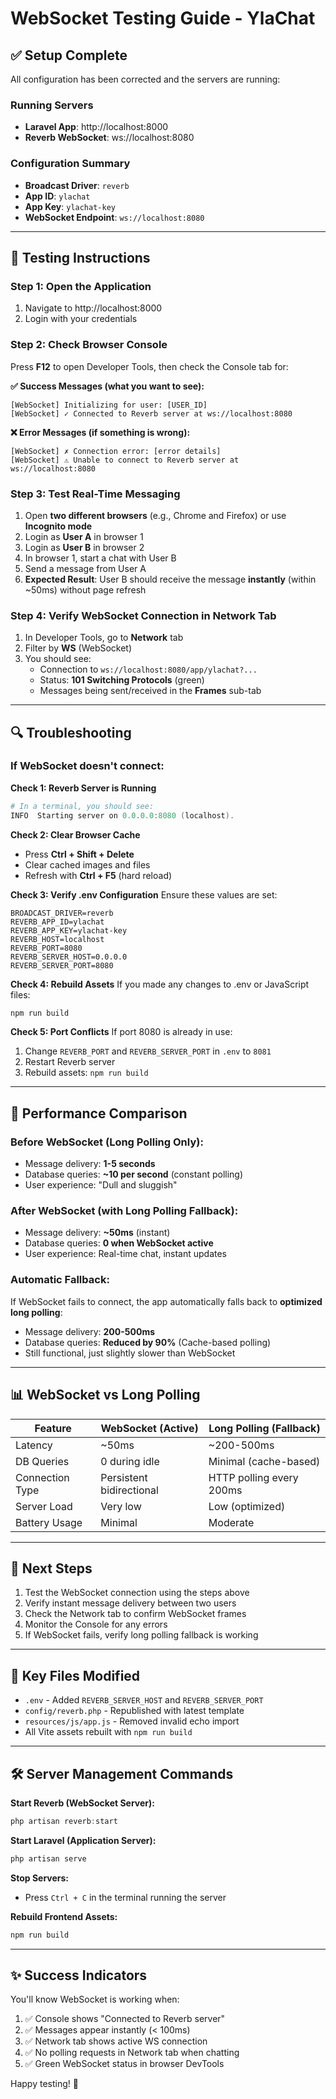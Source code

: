 # WebSocket Testing Guide - YlaChat

## ✅ Setup Complete

All configuration has been corrected and the servers are running:

### Running Servers
- **Laravel App**: http://localhost:8000
- **Reverb WebSocket**: ws://localhost:8080

### Configuration Summary
- **Broadcast Driver**: `reverb`
- **App ID**: `ylachat`
- **App Key**: `ylachat-key`
- **WebSocket Endpoint**: `ws://localhost:8080`

---

## 🧪 Testing Instructions

### Step 1: Open the Application
1. Navigate to http://localhost:8000
2. Login with your credentials

### Step 2: Check Browser Console
Press **F12** to open Developer Tools, then check the Console tab for:

**✅ Success Messages (what you want to see):**
```
[WebSocket] Initializing for user: [USER_ID]
[WebSocket] ✓ Connected to Reverb server at ws://localhost:8080
```

**❌ Error Messages (if something is wrong):**
```
[WebSocket] ✗ Connection error: [error details]
[WebSocket] ⚠ Unable to connect to Reverb server at ws://localhost:8080
```

### Step 3: Test Real-Time Messaging
1. Open **two different browsers** (e.g., Chrome and Firefox) or use **Incognito mode**
2. Login as **User A** in browser 1
3. Login as **User B** in browser 2
4. In browser 1, start a chat with User B
5. Send a message from User A
6. **Expected Result**: User B should receive the message **instantly** (within ~50ms) without page refresh

### Step 4: Verify WebSocket Connection in Network Tab
1. In Developer Tools, go to **Network** tab
2. Filter by **WS** (WebSocket)
3. You should see:
   - Connection to `ws://localhost:8080/app/ylachat?...`
   - Status: **101 Switching Protocols** (green)
   - Messages being sent/received in the **Frames** sub-tab

---

## 🔍 Troubleshooting

### If WebSocket doesn't connect:

**Check 1: Reverb Server is Running**
```powershell
# In a terminal, you should see:
INFO  Starting server on 0.0.0.0:8080 (localhost).
```

**Check 2: Clear Browser Cache**
- Press **Ctrl + Shift + Delete**
- Clear cached images and files
- Refresh with **Ctrl + F5** (hard reload)

**Check 3: Verify .env Configuration**
Ensure these values are set:
```properties
BROADCAST_DRIVER=reverb
REVERB_APP_ID=ylachat
REVERB_APP_KEY=ylachat-key
REVERB_HOST=localhost
REVERB_PORT=8080
REVERB_SERVER_HOST=0.0.0.0
REVERB_SERVER_PORT=8080
```

**Check 4: Rebuild Assets**
If you made any changes to .env or JavaScript files:
```powershell
npm run build
```

**Check 5: Port Conflicts**
If port 8080 is already in use:
1. Change `REVERB_PORT` and `REVERB_SERVER_PORT` in `.env` to `8081`
2. Restart Reverb server
3. Rebuild assets: `npm run build`

---

## 🎯 Performance Comparison

### Before WebSocket (Long Polling Only):
- Message delivery: **1-5 seconds**
- Database queries: **~10 per second** (constant polling)
- User experience: "Dull and sluggish"

### After WebSocket (with Long Polling Fallback):
- Message delivery: **~50ms** (instant)
- Database queries: **0 when WebSocket active**
- User experience: Real-time chat, instant updates

### Automatic Fallback:
If WebSocket fails to connect, the app automatically falls back to **optimized long polling**:
- Message delivery: **200-500ms**
- Database queries: **Reduced by 90%** (Cache-based polling)
- Still functional, just slightly slower than WebSocket

---

## 📊 WebSocket vs Long Polling

| Feature | WebSocket (Active) | Long Polling (Fallback) |
|---------|-------------------|-------------------------|
| Latency | ~50ms | ~200-500ms |
| DB Queries | 0 during idle | Minimal (cache-based) |
| Connection Type | Persistent bidirectional | HTTP polling every 200ms |
| Server Load | Very low | Low (optimized) |
| Battery Usage | Minimal | Moderate |

---

## 🚀 Next Steps

1. Test the WebSocket connection using the steps above
2. Verify instant message delivery between two users
3. Check the Network tab to confirm WebSocket frames
4. Monitor the Console for any errors
5. If WebSocket fails, verify long polling fallback is working

---

## 📝 Key Files Modified

- `.env` - Added `REVERB_SERVER_HOST` and `REVERB_SERVER_PORT`
- `config/reverb.php` - Republished with latest template
- `resources/js/app.js` - Removed invalid echo import
- All Vite assets rebuilt with `npm run build`

---

## 🛠️ Server Management Commands

**Start Reverb (WebSocket Server):**
```powershell
php artisan reverb:start
```

**Start Laravel (Application Server):**
```powershell
php artisan serve
```

**Stop Servers:**
- Press `Ctrl + C` in the terminal running the server

**Rebuild Frontend Assets:**
```powershell
npm run build
```

---

## ✨ Success Indicators

You'll know WebSocket is working when:
1. ✅ Console shows "Connected to Reverb server"
2. ✅ Messages appear instantly (< 100ms)
3. ✅ Network tab shows active WS connection
4. ✅ No polling requests in Network tab when chatting
5. ✅ Green WebSocket status in browser DevTools

Happy testing! 🎉
